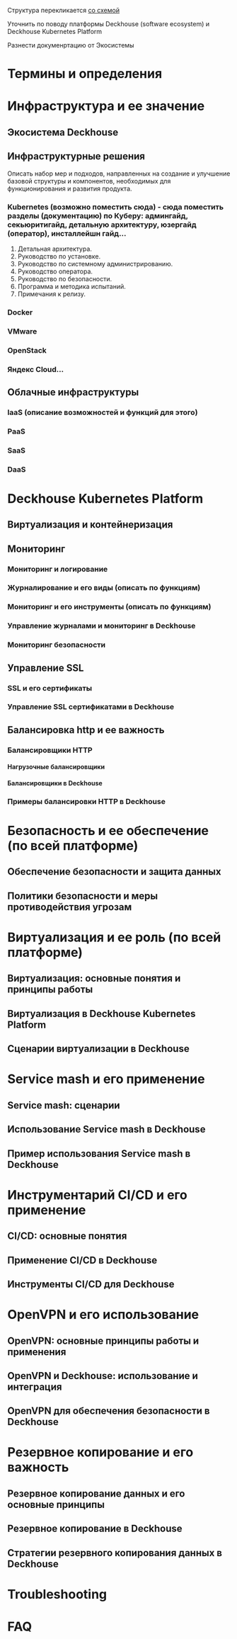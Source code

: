 
Структура перекликается [со схемой](https://deckhouse.ru/scheme/)

Уточнить по поводу платформы Deckhouse (software ecosystem) и Deckhouse Kubernetes Platform

Разнести докуменртацию от Экосистемы

# Термины и определения

# Инфраструктура и ее значение

## Экосистема Deckhouse

## Инфраструктурные решения

Описать набор мер и подходов, направленных на создание и улучшение базовой структуры и компонентов, необходимых для функционирования и развития продукта.

### Kubernetes (возможно поместить сюда) - сюда поместить разделы (документацию) по Куберу: админгайд, секьюритигайд, детальную архитектуру, юзергайд (оператор), инсталлейшн гайд...

1.	Детальная архитектура.
2.	Руководство по установке.
3.	Руководство по системному администрированию.
4.	Руководство оператора.
5.	Руководство по безопасности.
6.	Программа и методика испытаний.
7.	Примечания к релизу.

### Docker

### VMware

### OpenStack

### Яндекс Cloud...

## Облачные инфраструктуры

### IaaS (описание возможностей и функций для этого)

### PaaS

### SaaS

### DaaS

# Deckhouse Kubernetes Platform

## Виртуализация и контейнеризация

## Мониторинг

### Мониторинг и логирование

### Журналирование и его виды (описать по функциям)

### Мониторинг и его инструменты (описать по функциям)

### Управление журналами и мониторинг в Deckhouse

### Мониторинг безопасности

## Управление SSL

### SSL и его сертификаты

### Управление SSL сертификатами в Deckhouse

## Балансировка http и ее важность

### Балансировщики HTTP

#### Нагрузочные балансировщики

#### Балансировщики в Deckhouse

### Примеры балансировки HTTP в Deckhouse

# Безопасность и ее обеспечение (по всей платформе)

## Обеспечение безопасности и защита данных

## Политики безопасности и меры противодействия угрозам

# Виртуализация и ее роль (по всей платформе)

## Виртуализация: основные понятия и принципы работы

## Виртуализация в Deckhouse Kubernetes Platform

## Сценарии виртуализации в Deckhouse

# Service mash и его применение

## Service mash: сценарии

## Использование Service mash в Deckhouse

## Пример использования Service mash в Deckhouse

# Инструментарий CI/CD и его применение

## CI/CD: основные понятия

## Применение CI/CD в Deckhouse

## Инструменты CI/CD для Deckhouse

# OpenVPN и его использование

## OpenVPN: основные принципы работы и применения

## OpenVPN и Deckhouse: использование и интеграция

## OpenVPN для обеспечения безопасности в Deckhouse

# Резервное копирование и его важность

## Резервное копирование данных и его основные принципы

## Резервное копирование в Deckhouse

## Стратегии резервного копирования данных в Deckhouse

# Troubleshooting

# FAQ